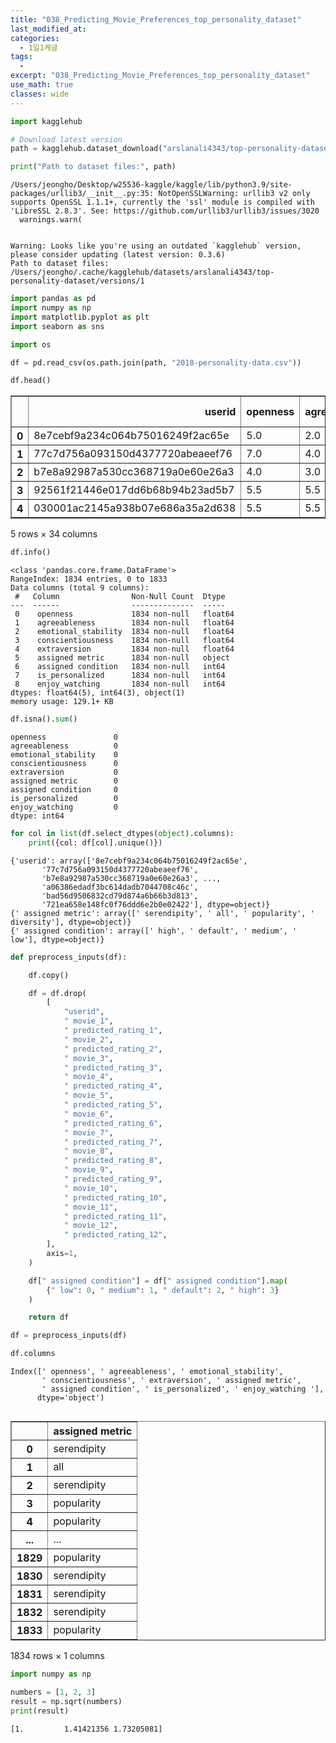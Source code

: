 ```yaml
---
title: "038_Predicting_Movie_Preferences_top_personality_dataset"
last_modified_at: 
categories:
  - 1일1케글
tags:
  - 
excerpt: "038_Predicting_Movie_Preferences_top_personality_dataset"
use_math: true
classes: wide
---
```


```python
import kagglehub

# Download latest version
path = kagglehub.dataset_download("arslanali4343/top-personality-dataset")

print("Path to dataset files:", path)
```

    /Users/jeongho/Desktop/w25536-kaggle/kaggle/lib/python3.9/site-packages/urllib3/__init__.py:35: NotOpenSSLWarning: urllib3 v2 only supports OpenSSL 1.1.1+, currently the 'ssl' module is compiled with 'LibreSSL 2.8.3'. See: https://github.com/urllib3/urllib3/issues/3020
      warnings.warn(


    Warning: Looks like you're using an outdated `kagglehub` version, please consider updating (latest version: 0.3.6)
    Path to dataset files: /Users/jeongho/.cache/kagglehub/datasets/arslanali4343/top-personality-dataset/versions/1



```python
import pandas as pd
import numpy as np
import matplotlib.pyplot as plt
import seaborn as sns

import os

df = pd.read_csv(os.path.join(path, "2018-personality-data.csv"))
```


```python
df.head()
```




<div>
<style scoped>
    .dataframe tbody tr th:only-of-type {
        vertical-align: middle;
    }

    .dataframe tbody tr th {
        vertical-align: top;
    }

    .dataframe thead th {
        text-align: right;
    }
</style>
<table border="1" class="dataframe">
  <thead>
    <tr style="text-align: right;">
      <th></th>
      <th>userid</th>
      <th>openness</th>
      <th>agreeableness</th>
      <th>emotional_stability</th>
      <th>conscientiousness</th>
      <th>extraversion</th>
      <th>assigned metric</th>
      <th>assigned condition</th>
      <th>movie_1</th>
      <th>predicted_rating_1</th>
      <th>...</th>
      <th>movie_9</th>
      <th>predicted_rating_9</th>
      <th>movie_10</th>
      <th>predicted_rating_10</th>
      <th>movie_11</th>
      <th>predicted_rating_11</th>
      <th>movie_12</th>
      <th>predicted_rating_12</th>
      <th>is_personalized</th>
      <th>enjoy_watching</th>
    </tr>
  </thead>
  <tbody>
    <tr>
      <th>0</th>
      <td>8e7cebf9a234c064b75016249f2ac65e</td>
      <td>5.0</td>
      <td>2.0</td>
      <td>3.0</td>
      <td>2.5</td>
      <td>6.5</td>
      <td>serendipity</td>
      <td>high</td>
      <td>77658</td>
      <td>4.410466</td>
      <td>...</td>
      <td>120138</td>
      <td>4.244817</td>
      <td>121372</td>
      <td>4.396004</td>
      <td>127152</td>
      <td>4.120456</td>
      <td>95311</td>
      <td>4.053847</td>
      <td>4</td>
      <td>4</td>
    </tr>
    <tr>
      <th>1</th>
      <td>77c7d756a093150d4377720abeaeef76</td>
      <td>7.0</td>
      <td>4.0</td>
      <td>6.0</td>
      <td>5.5</td>
      <td>4.0</td>
      <td>all</td>
      <td>default</td>
      <td>94959</td>
      <td>4.207280</td>
      <td>...</td>
      <td>56782</td>
      <td>4.019599</td>
      <td>5618</td>
      <td>3.963953</td>
      <td>969</td>
      <td>4.174188</td>
      <td>1232</td>
      <td>4.334877</td>
      <td>2</td>
      <td>3</td>
    </tr>
    <tr>
      <th>2</th>
      <td>b7e8a92987a530cc368719a0e60e26a3</td>
      <td>4.0</td>
      <td>3.0</td>
      <td>4.5</td>
      <td>2.0</td>
      <td>2.5</td>
      <td>serendipity</td>
      <td>medium</td>
      <td>110501</td>
      <td>4.868064</td>
      <td>...</td>
      <td>2288</td>
      <td>4.823212</td>
      <td>3307</td>
      <td>4.676756</td>
      <td>1172</td>
      <td>4.649281</td>
      <td>1212</td>
      <td>4.744990</td>
      <td>2</td>
      <td>2</td>
    </tr>
    <tr>
      <th>3</th>
      <td>92561f21446e017dd6b68b94b23ad5b7</td>
      <td>5.5</td>
      <td>5.5</td>
      <td>4.0</td>
      <td>4.5</td>
      <td>4.0</td>
      <td>popularity</td>
      <td>medium</td>
      <td>2905</td>
      <td>4.526371</td>
      <td>...</td>
      <td>3030</td>
      <td>4.425689</td>
      <td>1281</td>
      <td>4.479921</td>
      <td>940</td>
      <td>4.355061</td>
      <td>905</td>
      <td>4.317927</td>
      <td>3</td>
      <td>3</td>
    </tr>
    <tr>
      <th>4</th>
      <td>030001ac2145a938b07e686a35a2d638</td>
      <td>5.5</td>
      <td>5.5</td>
      <td>3.5</td>
      <td>4.5</td>
      <td>2.5</td>
      <td>popularity</td>
      <td>medium</td>
      <td>2905</td>
      <td>4.526371</td>
      <td>...</td>
      <td>3030</td>
      <td>4.425689</td>
      <td>1281</td>
      <td>4.479921</td>
      <td>940</td>
      <td>4.355061</td>
      <td>905</td>
      <td>4.317927</td>
      <td>2</td>
      <td>3</td>
    </tr>
  </tbody>
</table>
<p>5 rows × 34 columns</p>
</div>




```python
df.info()
```

    <class 'pandas.core.frame.DataFrame'>
    RangeIndex: 1834 entries, 0 to 1833
    Data columns (total 9 columns):
     #   Column                Non-Null Count  Dtype  
    ---  ------                --------------  -----  
     0    openness             1834 non-null   float64
     1    agreeableness        1834 non-null   float64
     2    emotional_stability  1834 non-null   float64
     3    conscientiousness    1834 non-null   float64
     4    extraversion         1834 non-null   float64
     5    assigned metric      1834 non-null   object 
     6    assigned condition   1834 non-null   int64  
     7    is_personalized      1834 non-null   int64  
     8    enjoy_watching       1834 non-null   int64  
    dtypes: float64(5), int64(3), object(1)
    memory usage: 129.1+ KB



```python
df.isna().sum()
```




    openness               0
    agreeableness          0
    emotional_stability    0
    conscientiousness      0
    extraversion           0
    assigned metric        0
    assigned condition     0
    is_personalized        0
    enjoy_watching         0
    dtype: int64




```python
for col in list(df.select_dtypes(object).columns):
    print({col: df[col].unique()})
```

    {'userid': array(['8e7cebf9a234c064b75016249f2ac65e',
           '77c7d756a093150d4377720abeaeef76',
           'b7e8a92987a530cc368719a0e60e26a3', ...,
           'a06386edadf3bc614dadb7044708c46c',
           'bad56d9506832cd79d874a6b66b3d813',
           '721ea658e148fc0f76ddd6e2b0e02422'], dtype=object)}
    {' assigned metric': array([' serendipity', ' all', ' popularity', ' diversity'], dtype=object)}
    {' assigned condition': array([' high', ' default', ' medium', ' low'], dtype=object)}



```python
def preprocess_inputs(df):

    df.copy()

    df = df.drop(
        [
            "userid",
            " movie_1",
            " predicted_rating_1",
            " movie_2",
            " predicted_rating_2",
            " movie_3",
            " predicted_rating_3",
            " movie_4",
            " predicted_rating_4",
            " movie_5",
            " predicted_rating_5",
            " movie_6",
            " predicted_rating_6",
            " movie_7",
            " predicted_rating_7",
            " movie_8",
            " predicted_rating_8",
            " movie_9",
            " predicted_rating_9",
            " movie_10",
            " predicted_rating_10",
            " movie_11",
            " predicted_rating_11",
            " movie_12",
            " predicted_rating_12",
        ],
        axis=1,
    )

    df[" assigned condition"] = df[" assigned condition"].map(
        {" low": 0, " medium": 1, " default": 2, " high": 3}
    )

    return df
```


```python
df = preprocess_inputs(df)
```


```python
df.columns
```




    Index([' openness', ' agreeableness', ' emotional_stability',
           ' conscientiousness', ' extraversion', ' assigned metric',
           ' assigned condition', ' is_personalized', ' enjoy_watching '],
          dtype='object')




```python

```




<div>
<style scoped>
    .dataframe tbody tr th:only-of-type {
        vertical-align: middle;
    }

    .dataframe tbody tr th {
        vertical-align: top;
    }

    .dataframe thead th {
        text-align: right;
    }
</style>
<table border="1" class="dataframe">
  <thead>
    <tr style="text-align: right;">
      <th></th>
      <th>assigned metric</th>
    </tr>
  </thead>
  <tbody>
    <tr>
      <th>0</th>
      <td>serendipity</td>
    </tr>
    <tr>
      <th>1</th>
      <td>all</td>
    </tr>
    <tr>
      <th>2</th>
      <td>serendipity</td>
    </tr>
    <tr>
      <th>3</th>
      <td>popularity</td>
    </tr>
    <tr>
      <th>4</th>
      <td>popularity</td>
    </tr>
    <tr>
      <th>...</th>
      <td>...</td>
    </tr>
    <tr>
      <th>1829</th>
      <td>popularity</td>
    </tr>
    <tr>
      <th>1830</th>
      <td>serendipity</td>
    </tr>
    <tr>
      <th>1831</th>
      <td>serendipity</td>
    </tr>
    <tr>
      <th>1832</th>
      <td>serendipity</td>
    </tr>
    <tr>
      <th>1833</th>
      <td>popularity</td>
    </tr>
  </tbody>
</table>
<p>1834 rows × 1 columns</p>
</div>




```python
import numpy as np

numbers = [1, 2, 3]
result = np.sqrt(numbers)
print(result)
```

    [1.         1.41421356 1.73205081]



```python

```
